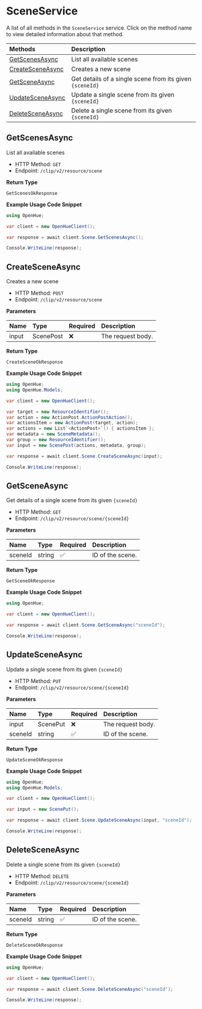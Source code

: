 # SceneService

A list of all methods in the `SceneService` service. Click on the method name to view detailed information about that method.

| Methods                               | Description                                              |
| :------------------------------------ | :------------------------------------------------------- |
| [GetScenesAsync](#getscenesasync)     | List all available scenes                                |
| [CreateSceneAsync](#createsceneasync) | Creates a new scene                                      |
| [GetSceneAsync](#getsceneasync)       | Get details of a single scene from its given `{sceneId}` |
| [UpdateSceneAsync](#updatesceneasync) | Update a single scene from its given `{sceneId}`         |
| [DeleteSceneAsync](#deletesceneasync) | Delete a single scene from its given `{sceneId}`         |

## GetScenesAsync

List all available scenes

- HTTP Method: `GET`
- Endpoint: `/clip/v2/resource/scene`

**Return Type**

`GetScenesOkResponse`

**Example Usage Code Snippet**

```csharp
using OpenHue;

var client = new OpenHueClient();

var response = await client.Scene.GetScenesAsync();

Console.WriteLine(response);
```

## CreateSceneAsync

Creates a new scene

- HTTP Method: `POST`
- Endpoint: `/clip/v2/resource/scene`

**Parameters**

| Name  | Type      | Required | Description       |
| :---- | :-------- | :------- | :---------------- |
| input | ScenePost | ❌       | The request body. |

**Return Type**

`CreateSceneOkResponse`

**Example Usage Code Snippet**

```csharp
using OpenHue;
using OpenHue.Models;

var client = new OpenHueClient();

var target = new ResourceIdentifier();
var action = new ActionPost.ActionPostAction();
var actionsItem = new ActionPost(target, action);
var actions = new List`<ActionPost>`() { actionsItem };
var metadata = new SceneMetadata();
var group = new ResourceIdentifier();
var input = new ScenePost(actions, metadata, group);

var response = await client.Scene.CreateSceneAsync(input);

Console.WriteLine(response);
```

## GetSceneAsync

Get details of a single scene from its given `{sceneId}`

- HTTP Method: `GET`
- Endpoint: `/clip/v2/resource/scene/{sceneId}`

**Parameters**

| Name    | Type   | Required | Description      |
| :------ | :----- | :------- | :--------------- |
| sceneId | string | ✅       | ID of the scene. |

**Return Type**

`GetSceneOkResponse`

**Example Usage Code Snippet**

```csharp
using OpenHue;

var client = new OpenHueClient();

var response = await client.Scene.GetSceneAsync("sceneId");

Console.WriteLine(response);
```

## UpdateSceneAsync

Update a single scene from its given `{sceneId}`

- HTTP Method: `PUT`
- Endpoint: `/clip/v2/resource/scene/{sceneId}`

**Parameters**

| Name    | Type     | Required | Description       |
| :------ | :------- | :------- | :---------------- |
| input   | ScenePut | ❌       | The request body. |
| sceneId | string   | ✅       | ID of the scene.  |

**Return Type**

`UpdateSceneOkResponse`

**Example Usage Code Snippet**

```csharp
using OpenHue;
using OpenHue.Models;

var client = new OpenHueClient();

var input = new ScenePut();

var response = await client.Scene.UpdateSceneAsync(input, "sceneId");

Console.WriteLine(response);
```

## DeleteSceneAsync

Delete a single scene from its given `{sceneId}`

- HTTP Method: `DELETE`
- Endpoint: `/clip/v2/resource/scene/{sceneId}`

**Parameters**

| Name    | Type   | Required | Description      |
| :------ | :----- | :------- | :--------------- |
| sceneId | string | ✅       | ID of the scene. |

**Return Type**

`DeleteSceneOkResponse`

**Example Usage Code Snippet**

```csharp
using OpenHue;

var client = new OpenHueClient();

var response = await client.Scene.DeleteSceneAsync("sceneId");

Console.WriteLine(response);
```

<!-- This file was generated by liblab | https://liblab.com/ -->
